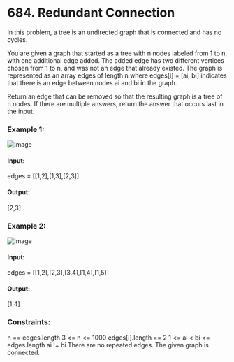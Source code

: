 # 684. Redundant Connection
In this problem, a tree is an undirected graph that is connected and has no cycles.

You are given a graph that started as a tree with n nodes labeled from 1 to n, with one additional edge added. The added edge has two different vertices chosen from 1 to n, and was not an edge that already existed. The graph is represented as an array edges of length n where edges[i] = [ai, bi] indicates that there is an edge between nodes ai and bi in the graph.

Return an edge that can be removed so that the resulting graph is a tree of n nodes. If there are multiple answers, return the answer that occurs last in the input.

### Example 1:
![image](https://github.com/user-attachments/assets/f10f2fc9-264a-40f1-baaa-2902b124d624)
#### Input: 
edges = [[1,2],[1,3],[2,3]]
#### Output:
[2,3]

### Example 2:
![image](https://github.com/user-attachments/assets/d9786c29-f13a-4a05-bba4-d7d03efc7c6c)
#### Input: 
edges = [[1,2],[2,3],[3,4],[1,4],[1,5]]
#### Output:
[1,4]
 
### Constraints:
n == edges.length
3 <= n <= 1000
edges[i].length == 2
1 <= ai < bi <= edges.length
ai != bi
There are no repeated edges.
The given graph is connected.

